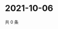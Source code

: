 # 2021-10-06

共 0 条

<!-- BEGIN WEIBO -->
<!-- 最后更新时间 Wed Oct 06 2021 18:08:53 GMT+0800 (China Standard Time) -->

<!-- END WEIBO -->
